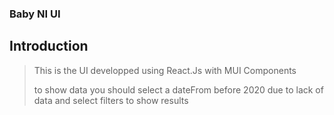### Baby NI UI

## Introduction
> This is the UI developped using React.Js with MUI Components
>
> to show data you should select a dateFrom before 2020 due to lack of data and select filters to show results
